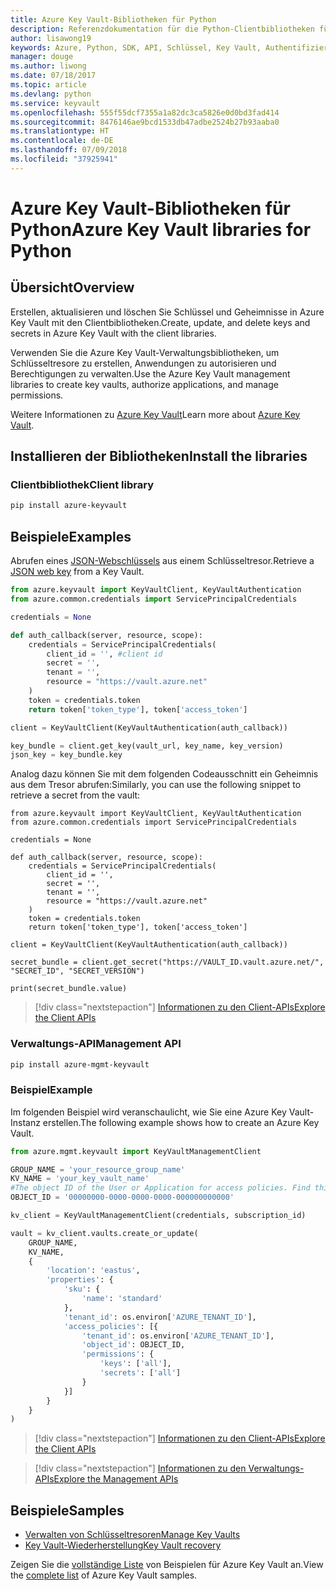 ```yaml
---
title: Azure Key Vault-Bibliotheken für Python
description: Referenzdokumentation für die Python-Clientbibliotheken für Azure Key Vault
author: lisawong19
keywords: Azure, Python, SDK, API, Schlüssel, Key Vault, Authentifizierung, Geheimnis, Schlüssel, Sicherheit
manager: douge
ms.author: liwong
ms.date: 07/18/2017
ms.topic: article
ms.devlang: python
ms.service: keyvault
ms.openlocfilehash: 555f55dcf7355a1a82dc3ca5826e0d0bd3fad414
ms.sourcegitcommit: 8476146ae9bcd1533db47adbe2524b27b93aaba0
ms.translationtype: HT
ms.contentlocale: de-DE
ms.lasthandoff: 07/09/2018
ms.locfileid: "37925941"
---
```

# <a name="azure-key-vault-libraries-for-python"></a><span data-ttu-id="aa070-104">Azure Key Vault-Bibliotheken für Python</span><span class="sxs-lookup"><span data-stu-id="aa070-104">Azure Key Vault libraries for Python</span></span>

## <a name="overview"></a><span data-ttu-id="aa070-105">Übersicht</span><span class="sxs-lookup"><span data-stu-id="aa070-105">Overview</span></span>

<span data-ttu-id="aa070-106">Erstellen, aktualisieren und löschen Sie Schlüssel und Geheimnisse in Azure Key Vault mit den Clientbibliotheken.</span><span class="sxs-lookup"><span data-stu-id="aa070-106">Create, update, and delete keys and secrets in Azure Key Vault with the client libraries.</span></span>

<span data-ttu-id="aa070-107">Verwenden Sie die Azure Key Vault-Verwaltungsbibliotheken, um Schlüsseltresore zu erstellen, Anwendungen zu autorisieren und Berechtigungen zu verwalten.</span><span class="sxs-lookup"><span data-stu-id="aa070-107">Use the Azure Key Vault management libraries to create key vaults, authorize applications, and manage permissions.</span></span> 

<span data-ttu-id="aa070-108">Weitere Informationen zu [Azure Key Vault](/azure/key-vault/key-vault-whatis)</span><span class="sxs-lookup"><span data-stu-id="aa070-108">Learn more about [Azure Key Vault](/azure/key-vault/key-vault-whatis).</span></span>

## <a name="install-the-libraries"></a><span data-ttu-id="aa070-109">Installieren der Bibliotheken</span><span class="sxs-lookup"><span data-stu-id="aa070-109">Install the libraries</span></span>

### <a name="client-library"></a><span data-ttu-id="aa070-110">Clientbibliothek</span><span class="sxs-lookup"><span data-stu-id="aa070-110">Client library</span></span>

```bash
pip install azure-keyvault
```

## <a name="examples"></a><span data-ttu-id="aa070-111">Beispiele</span><span class="sxs-lookup"><span data-stu-id="aa070-111">Examples</span></span>

<span data-ttu-id="aa070-112">Abrufen eines [JSON-Webschlüssels](https://tools.ietf.org/html/draft-ietf-jose-json-web-key-18) aus einem Schlüsseltresor.</span><span class="sxs-lookup"><span data-stu-id="aa070-112">Retrieve a [JSON web key](https://tools.ietf.org/html/draft-ietf-jose-json-web-key-18) from a Key Vault.</span></span>

```python
from azure.keyvault import KeyVaultClient, KeyVaultAuthentication
from azure.common.credentials import ServicePrincipalCredentials

credentials = None

def auth_callback(server, resource, scope):
    credentials = ServicePrincipalCredentials(
        client_id = '', #client id
        secret = '',
        tenant = '',
        resource = "https://vault.azure.net"
    )
    token = credentials.token
    return token['token_type'], token['access_token']

client = KeyVaultClient(KeyVaultAuthentication(auth_callback))

key_bundle = client.get_key(vault_url, key_name, key_version)
json_key = key_bundle.key
```

<span data-ttu-id="aa070-113">Analog dazu können Sie mit dem folgenden Codeausschnitt ein Geheimnis aus dem Tresor abrufen:</span><span class="sxs-lookup"><span data-stu-id="aa070-113">Similarly, you can use the following snippet to retrieve a secret from the vault:</span></span>

```
from azure.keyvault import KeyVaultClient, KeyVaultAuthentication
from azure.common.credentials import ServicePrincipalCredentials

credentials = None

def auth_callback(server, resource, scope):
    credentials = ServicePrincipalCredentials(
        client_id = '',
        secret = '',
        tenant = '',
        resource = "https://vault.azure.net"
    )
    token = credentials.token
    return token['token_type'], token['access_token']

client = KeyVaultClient(KeyVaultAuthentication(auth_callback))

secret_bundle = client.get_secret("https://VAULT_ID.vault.azure.net/", "SECRET_ID", "SECRET_VERSION")

print(secret_bundle.value)
```

> [!div class="nextstepaction"]
> [<span data-ttu-id="aa070-114">Informationen zu den Client-APIs</span><span class="sxs-lookup"><span data-stu-id="aa070-114">Explore the Client APIs</span></span>](/python/api/overview/azure/keyvault/client)

### <a name="management-api"></a><span data-ttu-id="aa070-115">Verwaltungs-API</span><span class="sxs-lookup"><span data-stu-id="aa070-115">Management API</span></span>

```bash
pip install azure-mgmt-keyvault
```

### <a name="example"></a><span data-ttu-id="aa070-116">Beispiel</span><span class="sxs-lookup"><span data-stu-id="aa070-116">Example</span></span>
<span data-ttu-id="aa070-117">Im folgenden Beispiel wird veranschaulicht, wie Sie eine Azure Key Vault-Instanz erstellen.</span><span class="sxs-lookup"><span data-stu-id="aa070-117">The following example shows how to create an Azure Key Vault.</span></span> 

```python
from azure.mgmt.keyvault import KeyVaultManagementClient

GROUP_NAME = 'your_resource_group_name'
KV_NAME = 'your_key_vault_name'
#The object ID of the User or Application for access policies. Find this number in the portal
OBJECT_ID = '00000000-0000-0000-0000-000000000000'

kv_client = KeyVaultManagementClient(credentials, subscription_id)

vault = kv_client.vaults.create_or_update(
    GROUP_NAME,
    KV_NAME,
    {
        'location': 'eastus',
        'properties': {
            'sku': {
                'name': 'standard'
            },
            'tenant_id': os.environ['AZURE_TENANT_ID'],
            'access_policies': [{
                'tenant_id': os.environ['AZURE_TENANT_ID'],
                'object_id': OBJECT_ID,
                'permissions': {
                    'keys': ['all'],
                    'secrets': ['all']
                }
            }]
        }
    }
)
```
> [!div class="nextstepaction"]
> [<span data-ttu-id="aa070-118">Informationen zu den Client-APIs</span><span class="sxs-lookup"><span data-stu-id="aa070-118">Explore the Client APIs</span></span>](/python/api/overview/azure/keyvault/client)

> [!div class="nextstepaction"]
> [<span data-ttu-id="aa070-119">Informationen zu den Verwaltungs-APIs</span><span class="sxs-lookup"><span data-stu-id="aa070-119">Explore the Management APIs</span></span>](/python/api/overview/azure/keyvault/management)

## <a name="samples"></a><span data-ttu-id="aa070-120">Beispiele</span><span class="sxs-lookup"><span data-stu-id="aa070-120">Samples</span></span>
* <span data-ttu-id="aa070-121">[Verwalten von Schlüsseltresoren][1]</span><span class="sxs-lookup"><span data-stu-id="aa070-121">[Manage Key Vaults][1]</span></span> 
* <span data-ttu-id="aa070-122">[Key Vault-Wiederherstellung][2]</span><span class="sxs-lookup"><span data-stu-id="aa070-122">[Key Vault recovery][2]</span></span>

[1]: https://azure.microsoft.com/resources/samples/key-vault-python-manage/
[2]: https://azure.microsoft.com/resources/samples/key-vault-recovery-python/

<span data-ttu-id="aa070-123">Zeigen Sie die [vollständige Liste](https://azure.microsoft.com/resources/samples/?platform=python&term=key+vault) von Beispielen für Azure Key Vault an.</span><span class="sxs-lookup"><span data-stu-id="aa070-123">View the [complete list](https://azure.microsoft.com/resources/samples/?platform=python&term=key+vault) of Azure Key Vault samples.</span></span> 
